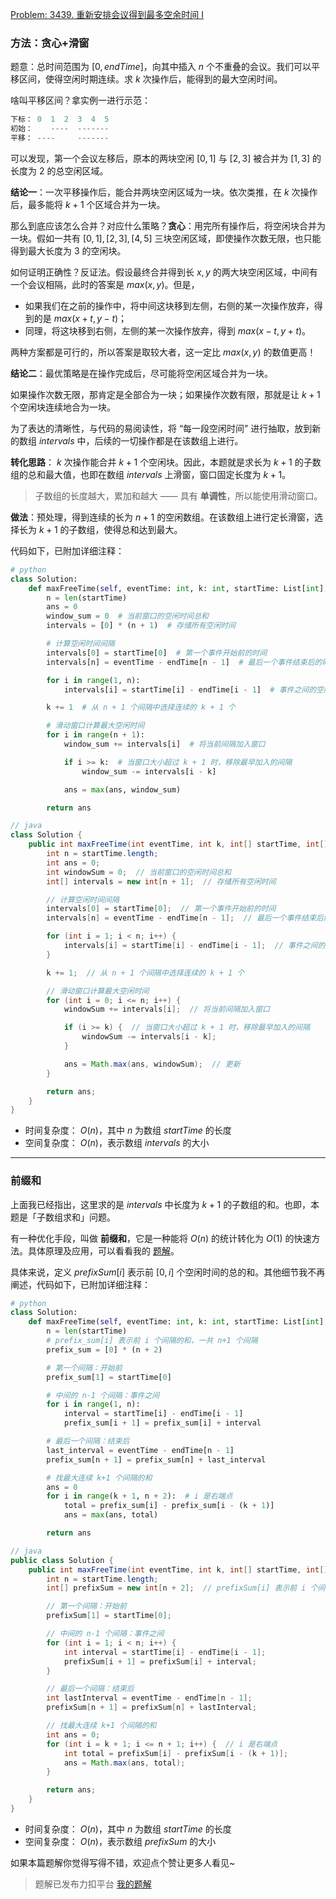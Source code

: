 [Problem: 3439. 重新安排会议得到最多空余时间 I](https://leetcode.cn/problems/reschedule-meetings-for-maximum-free-time-i/description/)

### 方法：贪心+滑窗

题意：总时间范围为 $[0,endTime]$，向其中插入 $n$ 个不重叠的会议。我们可以平移区间，使得空闲时期连续。求 $k$ 次操作后，能得到的最大空闲时间。

啥叫平移区间？拿实例一进行示范：

```Java
下标： 0  1  2  3  4  5
初始：    ----  -------
平移： ----     -------
```

可以发现，第一个会议左移后，原本的两块空闲 $[0,1]$ 与 $[2,3]$ 被合并为 $[1,3]$ 的长度为 $2$ 的总空闲区域。

**结论一**：一次平移操作后，能合并两块空闲区域为一块。依次类推，在 $k$ 次操作后，最多能将 $k+1$ 个区域合并为一块。

那么到底应该怎么合并？对应什么策略？**贪心**：用完所有操作后，将空闲块合并为一块。假如一共有 $[0,1],[2,3],[4,5]$ 三块空闲区域，即使操作次数无限，也只能得到最大长度为 $3$ 的空闲块。

如何证明正确性？反证法。假设最终合并得到长 $x,y$ 的两大块空闲区域，中间有一个会议相隔，此时的答案是 $max(x,y)$。但是，

- 如果我们在之前的操作中，将中间这块移到左侧，右侧的某一次操作放弃，得到的是 $max(x+t,y-t)$；
- 同理，将这块移到右侧，左侧的某一次操作放弃，得到 $max(x-t,y+t)$。

两种方案都是可行的，所以答案是取较大者，这一定比 $max(x,y)$ 的数值更高！

**结论二**：最优策略是在操作完成后，尽可能将空闲区域合并为一块。

如果操作次数无限，那肯定是全部合为一块；如果操作次数有限，那就是让 $k+1$ 个空闲块连续地合为一块。

为了表达的清晰性，与代码的易阅读性，将 “每一段空闲时间” 进行抽取，放到新的数组 $intervals$ 中，后续的一切操作都是在该数组上进行。

**转化思路**： $k$ 次操作能合并 $k+1$ 个空闲块。因此，本题就是求长为 $k+1$ 的子数组的总和最大值，也即在数组 $intervals$ 上滑窗，窗口固定长度为 $k+1$。

> 子数组的长度越大，累加和越大 —— 具有 **单调性**，所以能使用滑动窗口。

**做法**：预处理，得到连续的长为 $n+1$ 的空闲数组。在该数组上进行定长滑窗，选择长为 $k+1$ 的子数组，使得总和达到最大。

代码如下，已附加详细注释：

```Python
# python
class Solution:
    def maxFreeTime(self, eventTime: int, k: int, startTime: List[int], endTime: List[int]) -> int:
        n = len(startTime)
        ans = 0
        window_sum = 0  # 当前窗口的空闲时间总和
        intervals = [0] * (n + 1)  # 存储所有空闲时间

        # 计算空闲时间间隔
        intervals[0] = startTime[0]  # 第一个事件开始前的时间
        intervals[n] = eventTime - endTime[n - 1]  # 最后一个事件结束后的时间

        for i in range(1, n):
            intervals[i] = startTime[i] - endTime[i - 1]  # 事件之间的空闲时间

        k += 1  # 从 n + 1 个间隔中选择连续的 k + 1 个

        # 滑动窗口计算最大空闲时间
        for i in range(n + 1):
            window_sum += intervals[i]  # 将当前间隔加入窗口

            if i >= k:  # 当窗口大小超过 k + 1 时，移除最早加入的间隔
                window_sum -= intervals[i - k]

            ans = max(ans, window_sum)

        return ans
```

```Java
// java
class Solution {
    public int maxFreeTime(int eventTime, int k, int[] startTime, int[] endTime) {
        int n = startTime.length;
        int ans = 0; 
        int windowSum = 0;  // 当前窗口的空闲时间总和
        int[] intervals = new int[n + 1];  // 存储所有空闲时间

        // 计算空闲时间间隔
        intervals[0] = startTime[0];  // 第一个事件开始前的时间
        intervals[n] = eventTime - endTime[n - 1];  // 最后一个事件结束后的时间

        for (int i = 1; i < n; i++) {
            intervals[i] = startTime[i] - endTime[i - 1];  // 事件之间的空闲时间
        }

        k += 1;  // 从 n + 1 个间隔中选择连续的 k + 1 个

        // 滑动窗口计算最大空闲时间
        for (int i = 0; i <= n; i++) {
            windowSum += intervals[i];  // 将当前间隔加入窗口

            if (i >= k) {  // 当窗口大小超过 k + 1 时，移除最早加入的间隔
                windowSum -= intervals[i - k];
            }

            ans = Math.max(ans, windowSum);  // 更新
        }

        return ans;
    }
}
```

- 时间复杂度： $O(n)$，其中 $n$ 为数组 $startTime$ 的长度
- 空间复杂度： $O(n)$，表示数组 $intervals$ 的大小

---

### 前缀和

上面我已经指出，这里求的是 $intervals$ 中长度为 $k+1$ 的子数组的和。也即，本题是「子数组求和」问题。

有一种优化手段，叫做 **前缀和**，它是一种能将 $O(n)$ 的统计转化为 $O(1)$ 的快速方法。具体原理及应用，可以看看我的 [题解](https://leetcode.cn/problems/minimum-operations-to-make-all-array-elements-equal/solutions/2842529/pai-xu-qian-zhui-he-er-fen-fei-chang-qin-biux/)。

具体来说，定义 $prefixSum[i]$ 表示前 $[0,i]$ 个空闲时间的总的和。其他细节我不再阐述，代码如下，已附加详细注释：

```Python
# python
class Solution:
    def maxFreeTime(self, eventTime: int, k: int, startTime: List[int], endTime: List[int]) -> int:
        n = len(startTime)
        # prefix_sum[i] 表示前 i 个间隔的和，一共 n+1 个间隔
        prefix_sum = [0] * (n + 2)

        # 第一个间隔：开始前
        prefix_sum[1] = startTime[0]

        # 中间的 n-1 个间隔：事件之间
        for i in range(1, n):
            interval = startTime[i] - endTime[i - 1]
            prefix_sum[i + 1] = prefix_sum[i] + interval

        # 最后一个间隔：结束后
        last_interval = eventTime - endTime[n - 1]
        prefix_sum[n + 1] = prefix_sum[n] + last_interval

        # 找最大连续 k+1 个间隔的和
        ans = 0
        for i in range(k + 1, n + 2):  # i 是右端点
            total = prefix_sum[i] - prefix_sum[i - (k + 1)]
            ans = max(ans, total)

        return ans
```

```Java
// java
public class Solution {
    public int maxFreeTime(int eventTime, int k, int[] startTime, int[] endTime) {
        int n = startTime.length;
        int[] prefixSum = new int[n + 2];  // prefixSum[i] 表示前 i 个间隔的和，一共 n+1 个间隔

        // 第一个间隔：开始前
        prefixSum[1] = startTime[0];

        // 中间的 n-1 个间隔：事件之间
        for (int i = 1; i < n; i++) {
            int interval = startTime[i] - endTime[i - 1];
            prefixSum[i + 1] = prefixSum[i] + interval;
        }

        // 最后一个间隔：结束后
        int lastInterval = eventTime - endTime[n - 1];
        prefixSum[n + 1] = prefixSum[n] + lastInterval;

        // 找最大连续 k+1 个间隔的和
        int ans = 0;
        for (int i = k + 1; i <= n + 1; i++) {  // i 是右端点
            int total = prefixSum[i] - prefixSum[i - (k + 1)];
            ans = Math.max(ans, total);
        }

        return ans;
    }
}
```

- 时间复杂度： $O(n)$，其中 $n$ 为数组 $startTime$ 的长度
- 空间复杂度： $O(n)$，表示数组 $prefixSum$ 的大小

如果本篇题解你觉得写得不错，欢迎点个赞让更多人看见~

> 题解已发布力扣平台 [我的题解](https://leetcode.cn/problems/reschedule-meetings-for-maximum-free-time-i/solutions/3718868/hua-chuang-tan-xin-si-lu-zhuan-hua-qian-442kv/)
